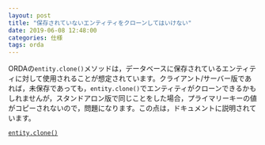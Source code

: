 ```yaml
---
layout: post
title: "保存されていないエンティティをクローンしてはいけない"
date: 2019-06-08 12:48:00
categories: 仕様
tags: orda
---
```


ORDAの``entity.clone()``メソッドは，データベースに保存されているエンティティに対して使用されることが想定されています。クライアント/サーバー版であれば，未保存であっても，``entity.clone()``でエンティティがクローンできるかもしれませんが，スタンドアロン版で同じことをした場合，プライマリーキーの値がコピーされないので，問題になります。この点は，ドキュメントに説明されています。

<i class="fa fa-external-link" aria-hidden="true"></i> [``entity.clone()``](https://doc.4d.com/4Dv17/4D/17.1/entityclone.305-4179733.ja.html)
